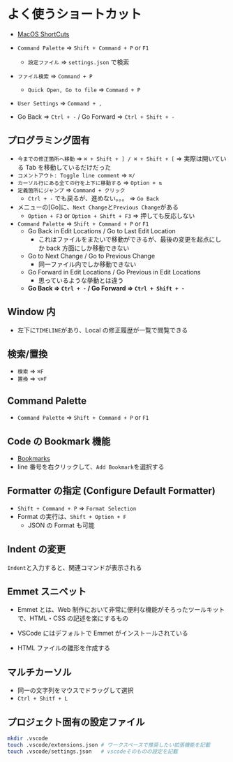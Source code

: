 # よく使うショートカット

- [MacOS ShortCuts](https://code.visualstudio.com/shortcuts/keyboard-shortcuts-macos.pdf)

- `Command Palette` => `Shift + Command + P` or `F1`
  - `設定ファイル` => `settings.json` で検索
- `ファイル検索` => `Command + P`
  - `Quick Open, Go to file` => `Command + P`
- `User Settings` => `Command + ,`
- Go Back => `Ctrl + -` / Go Forward => `Ctrl + Shift + -`

## プログラミング固有

- `今までの修正箇所へ移動` => `⌘ + Shift + ] / ⌘ + Shift + [` => 実際は開いている Tab を移動しているだけだった
- `コメントアウト: Toggle line comment` => `⌘/`
- `カーソル行にある全ての行を上下に移動する` => `Option + ⇅`
- `定義箇所にジャンプ` => `Command + クリック`
  - `Ctrl + -` でも戻るが、進めない。。。 => `Go Back`
- メニューの[Go]に、`Next Change`と`Previous Change`がある
  - `Option + F3` or `Option + Shift + F3` => 押しても反応しない
- `Command Palette` => `Shift + Command + P` or `F1`
  - Go Back in Edit Locations / Go to Last Edit Location
    - これはファイルをまたいで移動ができるが、最後の変更を起点にしか back 方面にしか移動できない
  - Go to Next Change / Go to Previous Change
    - 同一ファイル内でしか移動できない
  - Go Forward in Edit Locations / Go Previous in Edit Locations
    - 思っているような挙動とは違う
  - **Go Back => `Ctrl + -` / Go Forward => `Ctrl + Shift + -`**

## Window 内

- 左下に`TIMELINE`があり、Local の修正履歴が一覧で閲覧できる

## 検索/置換

- `検索` => `⌘F`
- `置換` => `⌥⌘F`

## Command Palette

- `Command Palette` => `Shift + Command + P` or `F1`

## Code の Bookmark 機能

- [Bookmarks](https://marketplace.visualstudio.com/items?itemName=alefragnani.Bookmarks)
- line 番号を右クリックして、`Add Bookmark`を選択する

## Formatter の指定 (Configure Default Formatter)

- `Shift + Command + P` => `Format Selection`
- Format の実行は、`Shift + Option + F`
  - JSON の Format も可能

## Indent の変更

`Indent`と入力すると、関連コマンドが表示される

## Emmet スニペット

- Emmet とは、Web 制作において非常に便利な機能がそろったツールキットで、HTML・CSS の記述を楽にするもの
- VSCode にはデフォルトで Emmet がインストールされている

- HTML ファイルの雛形を作成する

## マルチカーソル

- 同一の文字列をマウスでドラッグして選択
- `Ctrl + Shitf + L`

## プロジェクト固有の設定ファイル

```sh
mkdir .vscode
touch .vscode/extensions.json # ワークスペースで推奨したい拡張機能を記載
touch .vscode/settings.json   # vscodeそのものの設定を記載
```
